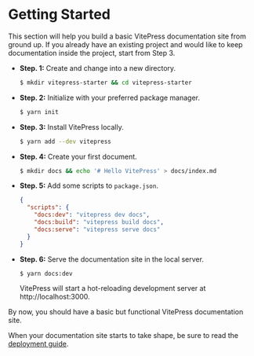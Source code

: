# Getting Started

This section will help you build a basic VitePress documentation site from ground up. If you already have an existing project and would like to keep documentation inside the project, start from Step 3.

- **Step. 1:** Create and change into a new directory.

  ```bash
  $ mkdir vitepress-starter && cd vitepress-starter
  ```

- **Step. 2:** Initialize with your preferred package manager.

  ```bash
  $ yarn init
  ```

- **Step. 3:** Install VitePress locally.

  ```bash
  $ yarn add --dev vitepress
  ```

- **Step. 4:** Create your first document.

  ```bash
  $ mkdir docs && echo '# Hello VitePress' > docs/index.md
  ```

- **Step. 5:** Add some scripts to `package.json`.

  ```json
  {
    "scripts": {
      "docs:dev": "vitepress dev docs",
      "docs:build": "vitepress build docs",
      "docs:serve": "vitepress serve docs"
    }
  }
  ```

- **Step. 6:** Serve the documentation site in the local server.

  ```bash
  $ yarn docs:dev
  ```

  VitePress will start a hot-reloading development server at http://localhost:3000.

By now, you should have a basic but functional VitePress documentation site.

When your documentation site starts to take shape, be sure to read the [deployment guide](./deploy).

